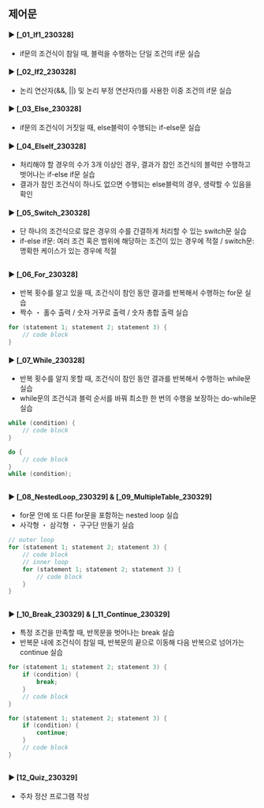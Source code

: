 ####
## 제어문
####
#### ► [_01_If1_230328]
- if문의 조건식이 참일 때, 블럭을 수행하는 단일 조건의 if문 실습
#### ► [_02_If2_230328]
- 논리 연산자(&&, ||) 및 논리 부정 연산자(!)를 사용한 이중 조건의 if문 실습
####
#### ► [_03_Else_230328]
- if문의 조건식이 거짓일 때, else블럭이 수행되는 if-else문 실습
####
#### ► [_04_ElseIf_230328]
- 처리해야 할 경우의 수가 3개 이상인 경우, 결과가 참인 조건식의 블럭만 수행하고 벗어나는 if-else if문 실습
- 결과가 참인 조건식이 하나도 없으면 수행되는 else블럭의 경우, 생략할 수 있음을 확인
####
#### ► [_05_Switch_230328]
- 단 하나의 조건식으로 많은 경우의 수를 간결하게 처리할 수 있는 switch문 실습
- if-else if문: 여러 조건 혹은 범위에 해당하는 조건이 있는 경우에 적절 / switch문: 명확한 케이스가 있는 경우에 적절
##
#### ► [_06_For_230328]
- 반복 횟수를 알고 있을 때, 조건식이 참인 동안 결과를 반복해서 수행하는 for문 실습
- 짝수 ・ 홀수 출력 / 숫자 거꾸로 출력 / 숫자 총합 출력 실습 
``` Java
for (statement 1; statement 2; statement 3) {
    // code block
}
```
####
#### ► [_07_While_230328]
- 반복 횟수를 알지 못할 때, 조건식이 참인 동안 결과를 반복해서 수행하는 while문 실습
- while문의 조건식과 블럭 순서를 바꿔 최소한 한 번의 수행을 보장하는 do-while문 실습
``` Java
while (condition) {
    // code block
}
```
``` Java
do {
    // code block
}
while (condition);
```
####
##
#### ► [_08_NestedLoop_230329] & [_09_MultipleTable_230329]
- for문 안에 또 다른 for문을 포함하는 nested loop 실습
- 사각형 ・ 삼각형 ・ 구구단 만들기 실습
``` Java
// outer loop
for (statement 1; statement 2; statement 3) {
    // code block
    // inner loop
    for (statement 1; statement 2; statement 3) {
        // code block
    }
} 
```
####
##
#### ► [_10_Break_230329] & [_11_Continue_230329]
- 특정 조건을 만족할 때, 반목문을 벗어나는 break 실습
- 반복문 내에 조건식이 참일 때, 반복문의 끝으로 이동해 다음 반복으로 넘어가는 continue 실습
``` Java
for (statement 1; statement 2; statement 3) {
    if (condition) {
        break;
    }
    // code block
}
```
``` Java
for (statement 1; statement 2; statement 3) {
    if (condition) {
        continue;
    }
    // code block
}
```
####
##
#### ► [12_Quiz_230329]
- 주차 정산 프로그램 작성
####
####
